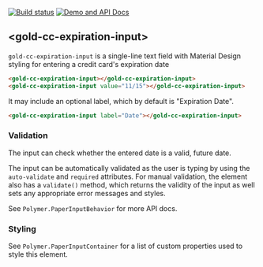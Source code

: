 
<!---

This README is automatically generated from the comments in these files:
date-input.html  date-validator.html  gold-cc-expiration-input.html

Edit those files, and our readme bot will duplicate them over here!
Edit this file, and the bot will squash your changes :)

The bot does some handling of markdown. Please file a bug if it does the wrong
thing! https://github.com/PolymerLabs/tedium/issues

-->

[![Build status](https://travis-ci.org/PolymerElements/gold-cc-expiration-input.svg?branch=master)](https://travis-ci.org/PolymerElements/gold-cc-expiration-input)
[![Demo and API Docs](https://img.shields.io/badge/webcomponents.org-published-blue.svg)](https://www.webcomponents.org/element/PolymerElements/gold-cc-expiration-input)

## &lt;gold-cc-expiration-input&gt;

`gold-cc-expiration-input` is a  single-line text field with Material Design styling
for entering a credit card's expiration date

```html
<gold-cc-expiration-input></gold-cc-expiration-input>
<gold-cc-expiration-input value="11/15"></gold-cc-expiration-input>
```

It may include an optional label, which by default is "Expiration Date".

```html
<gold-cc-expiration-input label="Date"></gold-cc-expiration-input>
```

### Validation

The input can check whether the entered date is a valid, future date.

The input can be automatically validated as the user is typing by using
the `auto-validate` and `required` attributes. For manual validation, the
element also has a `validate()` method, which returns the validity of the
input as well sets any appropriate error messages and styles.

See `Polymer.PaperInputBehavior` for more API docs.

### Styling

See `Polymer.PaperInputContainer` for a list of custom properties used to
style this element.



<!-- No docs for <date-input> found. -->

<!-- No docs for <date-validator> found. -->
